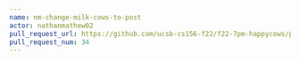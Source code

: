 ```yaml
---
name: nm-change-milk-cows-to-post
actor: nathanmathew02
pull_request_url: https://github.com/ucsb-cs156-f22/f22-7pm-happycows/pull/34
pull_request_num: 34
---
```

